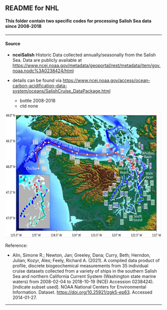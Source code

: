 ## README for NHL

#### This folder contain two specific codes for processing Salish Sea data since 2008-2018 

---

#### Source

- **nceiSalish** Historic Data collected annually/seasonally from the Salish Sea. Data are publicly available at https://www.ncei.noaa.gov/metadata/geoportal/rest/metadata/item/gov.noaa.nodc%3A0238424/html
- details can be found via https://www.ncei.noaa.gov/access/ocean-carbon-acidification-data-system/oceans/SalishCruise_DataPackage.html 
  
  - bottle 2008-2018
  - ctd none

<p align="center">
  <img src="https://github.com/Zhu-Yifan/LO_user/blob/master/obs/nceiSalish/plot/Salish_Sea.png" alt="Figure 1. Salish Sea, showing sampling station" width="500" height="400">
</p>


Reference:

- Alin, Simone R.; Newton, Jan; Greeley, Dana; Curry, Beth; Herndon, Julian; Kozyr, Alex; Feely, Richard A. (2021). A compiled data product of profile, discrete biogeochemical measurements from 35 individual cruise datasets collected from a variety of ships in the southern Salish Sea and northern California Current System (Washington state marine waters) from 2008-02-04 to 2018-10-19 (NCEI Accession 0238424). [indicate subset used]. NOAA National Centers for Environmental Information. Dataset. https://doi.org/10.25921/zgk5-ep63. Accessed 2014-01-27.

---

